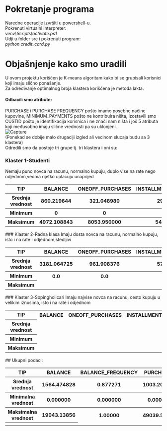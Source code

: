# Pokretanje programa
Naredne operacije izvršiti u powershell-u.<br />
Pokrenuti virtualni interpreter:<br />
*venv\Scripts\activate.ps1*<br />
Udji u folder src i pokrenuti program:<br />
*python credit_card.py*<br/>
# Objašnjenje kako smo uradili
U ovom projektu korišćen je K-means algoritam kako bi se grupisali korisnici koji imaju slično ponašanje.<br />
Za određivanje optimalnog broja klastera korišćena je metoda lakta.<br />
#### Odbacili smo atribute:
PURCHASE i PURCHASE FREQUENCY pošto imamo posebne načine kupovine, MINIMUM_PAYMENTS pošto ne kontribuira ništa, izostavili smo CUSTID pošto je identifikacija korisnica i ne znači nam ništa i još 5 atributa koji međusobno imaju slične vrednosti pa su uklonjeni.<br />
![Capture](https://user-images.githubusercontent.com/51791214/90976098-917d6700-e53a-11ea-9a7e-1a11822e98dd.PNG)<br />
(Ponekad se dobije malo drugaciji izgled ali vecinom slucaja budu sa 3 klastera)<br/> 
Odredili smo da postoje tri grupe tj. tri klastera i oni su:<br />
### Klaster 1-Studenti
Nemaju puno novca na racunu, normalno kupuju, duplo vise na rate nego odjednom,veoma rijetko uplacuju unaprijed<br/>
<table>
  <tr>
    <th>TIP</th>
  <th>BALANCE</th>
    <th>ONEOFF_PURCHASES</th>
    <th>INSTALLMENTS_PURCHASES</th>
    <th>CASH_ADVANCE</th>
    <th>ONEOFF_PURCHASES_FREQUENCY</th>
    <th>PURCHASES_INSTALLMENTS_FREQUENCY</th>
    <th>CASH_ADVANCE_TRX</th>
     <th>CREDIT_LIMIT</th>
    <th>PAYMENTS</th>
  </tr>
   <tr>
   <th>Srednja vrednost</th>
     <th>860.219644</th>
     <th>321.048980</th>
     <th>297.835035</th>
     <th>494.586902</th>
     <th>0.153346</th>
     <th>0.354902</th>
     <th>2.262298</th>
     <th>2632.523387</th>
     <th>1008.260350</th>
  </tr>
   <tr>
  <th>Minimum</th>
     <th>0</th>
     <th>0</th>
     <th>0</th>
     <th>0</th>
     <th>0</th>
     <th>0</th>
     <th>0</th>
     <th>50</th>
     <th>0</th>
  </tr>
   <tr>
     <th>Maksimum</th>
 <th> 4972.108843</th>
                     <th>8053.950000</th>
               <th>5463.730000</th>
                        <th> 7883.541720</th>
             <th> 1.000000</th>
       <th> 1.000000</th>
                      <th>123.000000</th>
                         <th>7000.000000</th>
                          <th>14229.882480</th>
  </tr>
 </table>
### Klaster 2-Radna klasa
Imaju dosta novca na racunu, normalno kupuju, isto i na rate i odjednom,stedljivi<br/>
<table>
  <tr>
    <th>TIP</th>
  <th>BALANCE</th>
    <th>ONEOFF_PURCHASES</th>
    <th>INSTALLMENTS_PURCHASES</th>
    <th>CASH_ADVANCE</th>
    <th>ONEOFF_PURCHASES_FREQUENCY</th>
    <th>PURCHASES_INSTALLMENTS_FREQUENCY</th>
    <th>CASH_ADVANCE_TRX</th>
     <th>CREDIT_LIMIT</th>
    <th>PAYMENTS</th>
  </tr>
   <tr>
   <th>Srednja vrednost</th>
    <th> 3181.064725</th>
                  <th>  961.908376</th>
              <th> 578.423335</th>
                     <th>  1841.554895</th>
           <th> 0.314813</th>
     <th> 0.381484</th>
                       <th>5.172742</th>
                     <th>   8872.859080</th>
                       <th>    2575.054639</th>
  </tr>
   <tr>
  <th>Minimum</th>
    <th> 0.0</th>
                    <th>  0.0</th>
               <th>  0.0</th>
                        <th>  0.0</th>
           <th> 0.0</th>
     <th>  0.0</th>
                    <th>  0.0</th>
                      <th> 3000.0</th>
                            <th>   0.0</th>
  </tr>
   <tr>
<th>Maksimum</th>
  </tr>
 </table>
### Klaster 3-Sopingholicari
Imaju najvise novca na racunu, cesto kupuju u velikim iznosima, isto i na rate i odjednom<br/>
<table>
  <tr>
    <th>TIP</th>
  <th>BALANCE</th>
    <th>ONEOFF_PURCHASES</th>
    <th>INSTALLMENTS_PURCHASES</th>
    <th>CASH_ADVANCE</th>
    <th>ONEOFF_PURCHASES_FREQUENCY</th>
    <th>PURCHASES_INSTALLMENTS_FREQUENCY</th>
    <th>CASH_ADVANCE_TRX</th>
     <th>CREDIT_LIMIT</th>
    <th>PAYMENTS</th>
  </tr>
   <tr>
   <th>Srednja vrednost</th>
     
  </tr>
   <tr>
  <th>Minimum</th>
     
  </tr>
   <tr>
<th>Maksimum</th>
  </tr>
 </table>
## Ukupni podaci:
<table>
  <tr>
    <th>TIP</th>
    <th>BALANCE</th>
    <th>BALANCE_FREQUENCY</th>
    <th>PURCHASES</th>
    <th>ONEOFF_PURCHASES</th>
    <th>INSTALLMENTS_PURCHASES</th>
    <th>CASH_ADVANCE</th>
    <th>PURCHASES_FREQUENCY</th>
    <th>ONEOFF_PURCHASES_FREQUENCY</th>
    <th>PURCHASES_INSTALLMENTS_FREQUENCY</th>
    <th>CASH_ADVANCE_FREQUENCY</th>
    <th>CASH_ADVANCE_TRX</th>
    <th>PURCHASES_TRX</th>
    <th>CREDIT_LIMIT</th>
    <th>PAYMENTS</th>
    <th>MINIMUM_PAYMENTS</th>
    <th>PRC_FULL_PAYMENT</th>
    <th>TENURE</th>
  </tr>
  <tr>
    <th>Srednja vrednost</th>
    <th>1564.474828</th>
                    <th>  0.877271</th>
                <th>           1003.204834</th>
              <th>      592.437371</th>
           <th>   411.067645</th>
           <th>          978.871112</th>
          <th>          0.490351</th>
         <th>    0.202458</th>
     <th>  0.364437</th>
       <th>          0.135144</th>
        <th>              3.248827</th>
            <th>             14.709832</th>
                <th>        4494.282473</th>
                    <th>        1733.143852</th>
                     <th>844.906767</th>
                   <th>    0.153715</th>
    <th>         11.517318</th>
  </tr>
  <tr>
    <th>Minimalna vrednost</th>
<th>                          0.000000</th>
    <th>               0.000000</th>
        <th>                   0.000000</th>
            <th>       0.000000</th>
      <th>       0.000000</th>
          <th>            0.000000</th>
              <th>   0.000000</th>
   <th>       0.000000</th>
   <th> 0.000000</th>
       <th>        0.000000</th>
           <th>         0.000000</th>
               <th>        0.000000</th>
                   <th>     50.000000</th>
                       <th>     0.000000</th>
   <th>                0.019163</th>
       <th>             0.000000</th>
           <th>                  6.000000</th>
  </tr>
  <tr>
    <th>Maksimalna vrednost</th>
  <th>                      19043.13856
      <th>               1.00000
          <th>             49039.57000
              <th>    40761.25000
<th>            22500.00000
    <th>              47137.21176
        <th>            1.00000
            <th>  1.00000
 <th>   1.00000
     <th>           1.50000
         <th>            123.00000
             <th>         358.00000
                 <th>      30000.00000
                     <th>      50721.48336
        <th>           76406.20752
            <th>           1.00000
                <th>                12.00000
  </tr>
  
  
  <th></th>
  <th></th>
</table>
  
